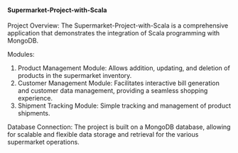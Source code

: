 #### Supermarket-Project-with-Scala

Project Overview:
The Supermarket-Project-with-Scala is a comprehensive application that demonstrates the integration of Scala programming with MongoDB.

Modules:
1. Product Management Module:
Allows addition, updating, and deletion of products in the supermarket inventory.
2. Customer Management Module:
Facilitates interactive bill generation and customer data management, providing a seamless shopping experience.
3. Shipment Tracking Module:
Simple tracking and management of product shipments.

Database Connection:
The project is built on a MongoDB database, allowing for scalable and flexible data storage and retrieval for the various supermarket operations.
